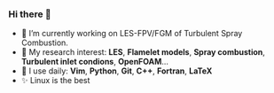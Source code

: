 ### Hi there 👋

- 🔭 I’m currently working on LES-FPV/FGM of Turbulent Spray Combustion.
- 🌱 My research interest: **LES**, **Flamelet models**, **Spray combustion**, **Turbulent inlet condions**, **OpenFOAM**...
- 👯 I use daily: **Vim**, **Python**, **Git**, **C++**, **Fortran**, **LaTeX**
- :sparkles: Linux is the best
